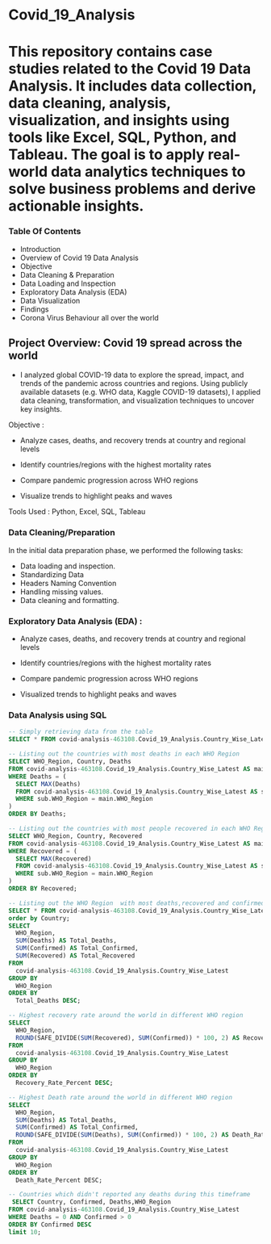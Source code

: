 # Covid_19_Analysis

# This repository contains case studies related to the Covid 19 Data Analysis. It includes data collection, data cleaning, analysis, visualization, and insights using tools like Excel, SQL, Python, and Tableau. The goal is to apply real-world data analytics techniques to solve business problems and derive actionable insights.

### Table Of Contents
- Introduction
- Overview of Covid 19 Data Analysis
- Objective
- Data Cleaning & Preparation
- Data Loading and Inspection
- Exploratory Data Analysis (EDA)
- Data Visualization
- Findings 
- Corona Virus Behaviour all over the world

## Project Overview: Covid 19 spread across the world
- I analyzed global COVID-19 data to explore the spread, impact, and trends of the pandemic across countries and regions. Using publicly available datasets (e.g. WHO data, Kaggle COVID-19 datasets), I applied data cleaning, transformation, and visualization techniques to uncover key insights.

Objective : 
- Analyze cases, deaths, and recovery trends at country and regional levels

- Identify countries/regions with the highest mortality rates

- Compare pandemic progression across WHO regions

- Visualize  trends to highlight peaks and waves
 
Tools Used : Python, Excel, SQL, Tableau



### Data Cleaning/Preparation
In the initial data preparation phase, we performed the following tasks:

- Data loading and inspection.
- Standardizing Data
- Headers Naming Convention
- Handling missing values.
- Data cleaning and formatting.



### Exploratory Data Analysis (EDA) :
- Analyze cases, deaths, and recovery trends at country and regional levels

- Identify countries/regions with the highest mortality rates

- Compare pandemic progression across WHO regions

- Visualized trends to highlight peaks and waves



### Data Analysis using SQL
```sql
-- Simply retrieving data from the table
SELECT * FROM covid-analysis-463108.Covid_19_Analysis.Country_Wise_Latest LIMIT 1000;
```
```sql
-- Listing out the countries with most deaths in each WHO Region
SELECT WHO_Region, Country, Deaths
FROM covid-analysis-463108.Covid_19_Analysis.Country_Wise_Latest AS main
WHERE Deaths = (
  SELECT MAX(Deaths)
  FROM covid-analysis-463108.Covid_19_Analysis.Country_Wise_Latest AS sub
  WHERE sub.WHO_Region = main.WHO_Region
)
ORDER BY Deaths;
```
```sql
-- Listing out the countries with most people recovered in each WHO Region
SELECT WHO_Region, Country, Recovered
FROM covid-analysis-463108.Covid_19_Analysis.Country_Wise_Latest AS main
WHERE Recovered = (
  SELECT MAX(Recovered)
  FROM covid-analysis-463108.Covid_19_Analysis.Country_Wise_Latest AS sub
  WHERE sub.WHO_Region = main.WHO_Region
)
ORDER BY Recovered;
```
```sql
-- Listing out the WHO Region  with most deaths,recovered and confirmed across the world
SELECT * FROM covid-analysis-463108.Covid_19_Analysis.Country_Wise_Latest 
order by Country;
SELECT 
  WHO_Region,
  SUM(Deaths) AS Total_Deaths,
  SUM(Confirmed) AS Total_Confirmed,
  SUM(Recovered) AS Total_Recovered
FROM 
  covid-analysis-463108.Covid_19_Analysis.Country_Wise_Latest
GROUP BY 
  WHO_Region
ORDER BY 
  Total_Deaths DESC;
```









```sql
-- Highest recovery rate around the world in different WHO region
SELECT 
  WHO_Region,
  ROUND(SAFE_DIVIDE(SUM(Recovered), SUM(Confirmed)) * 100, 2) AS Recovery_Rate_Percent
FROM 
  covid-analysis-463108.Covid_19_Analysis.Country_Wise_Latest
GROUP BY 
  WHO_Region
ORDER BY 
  Recovery_Rate_Percent DESC;
```


```sql
-- Highest Death rate around the world in different WHO region
SELECT 
  WHO_Region,
  SUM(Deaths) AS Total_Deaths,
  SUM(Confirmed) AS Total_Confirmed,
  ROUND(SAFE_DIVIDE(SUM(Deaths), SUM(Confirmed)) * 100, 2) AS Death_Rate_Percent
FROM 
  covid-analysis-463108.Covid_19_Analysis.Country_Wise_Latest
GROUP BY 
  WHO_Region
ORDER BY 
  Death_Rate_Percent DESC;
```


```sql
-- Countries which didn't reported any deaths during this timeframe
 SELECT Country, Confirmed, Deaths,WHO_Region
FROM covid-analysis-463108.Covid_19_Analysis.Country_Wise_Latest
WHERE Deaths = 0 AND Confirmed > 0
ORDER BY Confirmed DESC
limit 10;
```





















